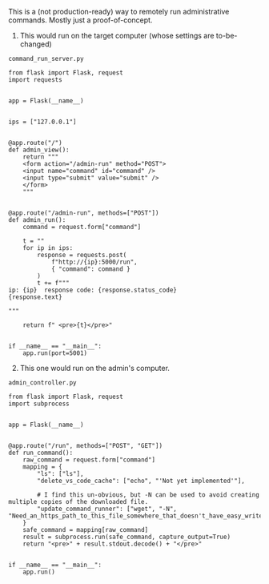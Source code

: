 This is a (not production-ready) way to remotely run administrative commands. Mostly just a proof-of-concept.

1. This would run on the target computer (whose settings are to-be-changed)

`command_run_server.py`

```python3
from flask import Flask, request
import requests


app = Flask(__name__)


ips = ["127.0.0.1"]


@app.route("/")
def admin_view():
    return """
    <form action="/admin-run" method="POST">
    <input name="command" id="command" />
    <input type="submit" value="submit" />
    </form>
    """


@app.route("/admin-run", methods=["POST"])
def admin_run():
    command = request.form["command"]
    
    t = ""
    for ip in ips:
        response = requests.post(
            f"http://{ip}:5000/run", 
            { "command": command }
        )
        t += f"""
ip: {ip}  response code: {response.status_code}
{response.text}

"""

    return f" <pre>{t}</pre>"


if __name__ == "__main__":
    app.run(port=5001)
```

2. This one would run on the admin's computer.

`admin_controller.py`
```python3
from flask import Flask, request
import subprocess


app = Flask(__name__)


@app.route("/run", methods=["POST", "GET"])
def run_command():
    raw_command = request.form["command"]
    mapping = {
        "ls": ["ls"],
        "delete_vs_code_cache": ["echo", "'Not yet implemented'"],
        
        # I find this un-obvious, but -N can be used to avoid creating multiple copies of the downloaded file.
        "update_command_runner": ["wget", "-N", "Need_an_https_path_to_this_file_somewhere_that_doesn't_have_easy_write_access"]
    }
    safe_command = mapping[raw_command]
    result = subprocess.run(safe_command, capture_output=True)
    return "<pre>" + result.stdout.decode() + "</pre>"


if __name__ == "__main__":
    app.run()
```
